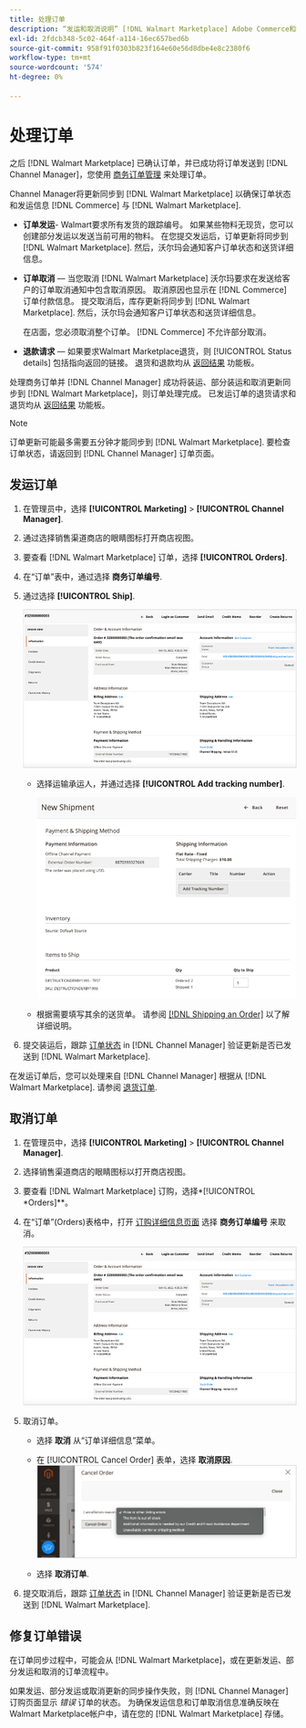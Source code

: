 ```yaml
---
title: 处理订单
description: “发运和取消说明” [!DNL Walmart Marketplace] Adobe Commerce和Magento Open Source的订单。
exl-id: 2fdcb348-5c02-464f-a114-16ec657bed6b
source-git-commit: 958f91f0303b823f164e60e56d8dbe4e8c2380f6
workflow-type: tm+mt
source-wordcount: '574'
ht-degree: 0%

---
```


# 处理订单

之后 [!DNL Walmart Marketplace] 已确认订单，并已成功将订单发送到 [!DNL Channel Manager]，您使用 [商务订单管理](https://docs.magento.com/user-guide/sales/orders-workspace.html) 来处理订单。

Channel Manager将更新同步到 [!DNL Walmart Marketplace] 以确保订单状态和发运信息 [!DNL Commerce] 与 [!DNL Walmart Marketplace].

* **订单发运**- Walmart要求所有发货的跟踪编号。 如果某些物料无现货，您可以创建部分发运以发送当前可用的物料。 在您提交发运后，订单更新将同步到 [!DNL Walmart Marketplace]. 然后，沃尔玛会通知客户订单状态和送货详细信息。

* **订单取消** — 当您取消 [!DNL Walmart Marketplace] 沃尔玛要求在发送给客户的订单取消通知中包含取消原因。 取消原因也显示在 [!DNL Commerce] 订单付款信息。 提交取消后，库存更新将同步到 [!DNL Walmart Marketplace]. 然后，沃尔玛会通知客户订单状态和送货详细信息。

   在店面，您必须取消整个订单。 [!DNL Commerce] 不允许部分取消。

* **退款请求** — 如果要求Walmart Marketplace退货，则 [!UICONTROL Status details] 包括指向返回的链接。 退货和退款均从 [返回结果](return-refund-orders.md) 功能板。

处理商务订单并 [!DNL Channel Manager] 成功将装运、部分装运和取消更新同步到 [!DNL Walmart Marketplace]，则订单处理完成。 已发运订单的退货请求和退货均从 [返回结果](return-refund-orders.md) 功能板。

>[!NOTE]
>
> 订单更新可能最多需要五分钟才能同步到 [!DNL Walmart Marketplace]. 要检查订单状态，请返回到 [!DNL Channel Manager] 订单页面。

## 发运订单

1. 在管理员中，选择 **[!UICONTROL Marketing]** > **[!UICONTROL Channel Manager]**.

1. 通过选择销售渠道商店的眼睛图标打开商店视图。

1. 要查看 [!DNL Walmart Marketplace] 订单，选择 **[!UICONTROL Orders]**.

1. 在“订单”表中，通过选择 **商务订单编号**.

1. 通过选择 **[!UICONTROL Ship]**.

   ![商务订单详细信息视图 [!DNL Walmart Marketplace] 订购](assets/order-detail-with-external-order-id.png)

   * 选择运输承运人，并通过选择 **[!UICONTROL Add tracking number]**.

      ![商务订单详细信息视图 [!DNL Walmart Marketplace] 订购](assets/order-shipment-add-tracking-number.png)


   * 根据需要填写其余的送货单。 请参阅 [[!DNL Shipping an Order]](https://docs.magento.com/user-guide/sales/order-ship.html) 以了解详细说明。

1. 提交装运后，跟踪 [订单状态](manage-orders.md#about-order-status) in [!DNL Channel Manager] 验证更新是否已发送到 [!DNL Walmart Marketplace].

在发运订单后，您可以处理来自 [!DNL Channel Manager] 根据从 [!DNL Walmart Marketplace]. 请参阅 [退货订单](return-refund-orders.md).

## 取消订单

1. 在管理员中，选择 **[!UICONTROL Marketing]** > **[!UICONTROL Channel Manager]**.

1. 选择销售渠道商店的眼睛图标以打开商店视图。

1. 要查看 [!DNL Walmart Marketplace] 订购，选择*[!UICONTROL *Orders]**。

1. 在“订单”(Orders)表格中，打开 [订购详细信息页面](manage-orders.md#view-order-detail) 选择 **商务订单编号** 来取消。

   ![商务订单详细信息视图[!DNL Walmart Marketplace]订购](assets/order-detail-with-external-order-id.png)

1. 取消订单。

   * 选择 **取消** 从“订单详细信息”菜单。

   * 在 [!UICONTROL Cancel Order] 表单，选择 **取消原因**.
   ![商务订单详细信息视图 [!DNL Walmart Marketplace] 订购](assets/cancel-order-reason-selector.png)

   * 选择 **取消订单**.


1. 提交取消后，跟踪 [订单状态](manage-orders.md#about-order-status) in [!DNL Channel Manager] 验证更新是否已发送到 [!DNL Walmart Marketplace].

## 修复订单错误

在订单同步过程中，可能会从 [!DNL Walmart Marketplace]，或在更新发运、部分发运和取消的订单流程中。

如果发运、部分发运或取消更新的同步操作失败，则 [!DNL Channel Manager] 订购页面显示 _错误_ 订单的状态。 为确保发运信息和订单取消信息准确反映在Walmart Marketplace帐户中，请在您的 [!DNL Walmart Marketplace] 存储。


